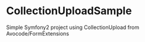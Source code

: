 CollectionUploadSample
======================

Simple Symfony2 project using CollectionUpload from Avocode/FormExtensions
